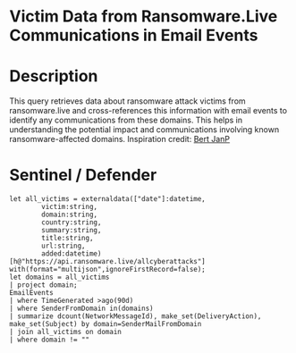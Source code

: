 # Victim Data from Ransomware.Live Communications in Email Events

# Description
This query retrieves data about ransomware attack victims from ransomware.live and cross-references this information with email events to identify any communications from these domains. This helps in understanding the potential impact and communications involving known ransomware-affected domains.
Inspiration credit: [Bert JanP](https://github.com/Bert-JanP/Hunting-Queries-Detection-Rules/blob/main/Threat%20Hunting/Ransomware%20-%20LeaksiteMontitoring.md)

# Sentinel / Defender
```kql
let all_victims = externaldata(["date"]:datetime,
        victim:string,
        domain:string,
        country:string,
        summary:string,
        title:string,
        url:string,
        added:datetime)
[h@"https://api.ransomware.live/allcyberattacks"]
with(format="multijson",ignoreFirstRecord=false);
let domains = all_victims
| project domain;
EmailEvents
| where TimeGenerated >ago(90d)
| where SenderFromDomain in(domains)
| summarize dcount(NetworkMessageId), make_set(DeliveryAction), make_set(Subject) by domain=SenderMailFromDomain
| join all_victims on domain
| where domain != ""
```
